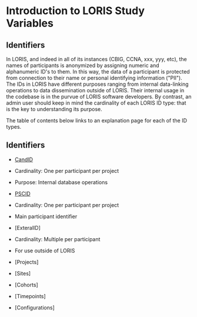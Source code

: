 # Introduction to LORIS Study Variables

## Identifiers

In LORIS, and indeed in all of its instances (CBIG, CCNA, xxx, yyy, etc), the names of participants is anonymized by assigning numeric and alphanumeric ID's to them. In this way, the data of a participant is protected from connection to their name or personal identifying information ("PII"). The IDs in LORIS have different purposes ranging from internal data-linking operations to data dissemination outside of LORIS. Their internal usage in the codebase is in the purvue of LORIS software developers. By contrast, an admin user should keep in mind the cardinality of each LORIS ID type: that is the key to understanding its purpose.

The table of contents below links to an explanation page for each of the ID types.

## Identifiers

- [CandID](CandID.md)

- Cardinality: One per participant per project
- Purpose: Internal database operations

- [PSCID](PscID.md)

- Cardinality: One per participant per project
- Main participant identifier

- [ExteralID]

- Cardinality: Multiple per participant
- For use outside of LORIS

- [Projects]
- [Sites]
- [Cohorts]
- [Timepoints]
- [Configurations]